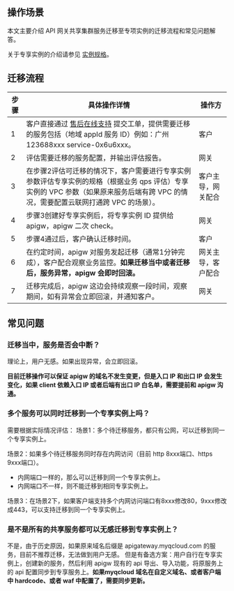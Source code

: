 ## 操作场景

本文主要介绍 API 网关共享集群服务迁移至专项实例的迁移流程和常见问题解答。

关于专享实例的介绍请参见 [实例规格](https://cloud.tencent.com/document/product/628/55510)。



## 迁移流程

| 步骤  | 具体操作详情                                                 | 操作方             | 
| ----- | ------------------------------------------------------------ | ------------------ | 
| 1 | 客户直接通过 [售后在线支持](https://cloud.tencent.com/act/event/Online_service) 提交工单，提供需要迁移的服务包括（地域 appId 服务 ID）例如：广州 123688xxx service-0x6u6xxx。 | 客户               |    
| 2 | 评估需要迁移的服务配置，并输出评估报告。                    | 网关               |   
| 3 | 在步骤2评估可迁移的情况下，客户需要进行专享实例参数评估专享实例的规格（根据业务 qps 评估）专享实例的 VPC 参数（如果原来服务后端有跨 VPC 的情况，需要配置云联网打通跨 VPC 的场景）。 | 客户主导，网关配合 |     
| 4 | 步骤3创建好专享实例后，将专享实例 ID 提供给 apigw，apigw 二次 check。 | 网关           |      
| 5 | 步骤4通过后，客户确认迁移时间。                              | 客户               |   
| 6 | 在约定时间，apigw 对服务发起迁移（通常1分钟完成），客户配合观察业务监控。**如果迁移当中或者迁移后，服务异常，apigw 会即时回滚。** | 网关主导，客户配合 |      
| 7 | 迁移完成后，apigw 这边会持续观察一段时间，观察期间，如有异常会立即回滚，并通知客户。 | 网关               |   



## 常见问题

### 迁移当中，服务是否会中断？

理论上，用户无感。如果出现异常，会立即回滚。

**目前迁移操作可以保证 apigw 的域名不发生变更，但是入口 IP 和出口 IP 会发生变化，如果 client 依赖入口 IP 或者后端有出口 IP 白名单，需要提前和 apigw 沟通。**

### 多个服务可以同时迁移到一个专享实例上吗？

需要根据实际情况评估：
场景1：多个待迁移服务，都只有公网，可以迁移到同一个专享实例上。

场景2：如果多个待迁移服务同时存在内网访问（目前 http 8xxx端口、https 9xxx端口）。
 - 内网端口一样的，那么可以迁移到同一个专享实例上。
 - 内网端口不一样，则不能迁移到相同专享实例上。

场景3：在场景2下，如果客户端支持多个内网访问端口有8xxx修改80，9xxx修改成443，可以支持迁移到同一个专享实例上。

### 是不是所有的共享服务都可以无感迁移到专享实例上？

不是，由于历史原因，如果原来域名后缀是 apigateway.myqcloud.com 的服务，目前不推荐迁移，无法做到用户无感。
但是有备选方案：用户自行在专享实例上，创建新的服务，然后利用 apigw 现有的 api 导出、导入功能，将原服务上的 api 配置同步到专享服务上。**如果myqcloud 域名在自定义域名、或者客户端中 hardcode、或者 waf 中配置了，需要同步更新。**


